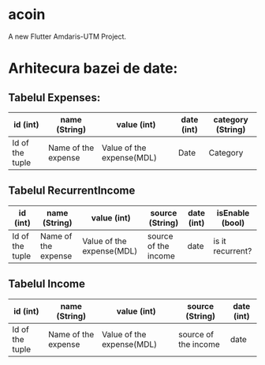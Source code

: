 # acoin

A new Flutter Amdaris-UTM Project.

# Arhitecura bazei de date:

## Tabelul Expenses:

| id (int)        | name (String)       | value (int)               | date (int)      | category (String) |
|-----------------|---------------------|---------------------------|-----------------|-------------------|
| Id of the tuple | Name of the expense | Value of the expense(MDL) | Date            | Category          |


## Tabelul RecurrentIncome

| id (int) 		  | name (String) 		| value (int) 				| source (String)      | date (int) | isEnable (bool)  |
|-----------------|---------------------|---------------------------|----------------------|------------|------------------|
| Id of the tuple | Name of the expense | Value of the expense(MDL) | source of the income | date       | is it recurrent? |


## Tabelul Income

| id (int) 		  | name (String) 		| value (int) 				| source (String)      | date (int) |
|-----------------|---------------------|---------------------------|-----------------|-------------------|
| Id of the tuple | Name of the expense | Value of the expense(MDL) | source of the income | date       |

